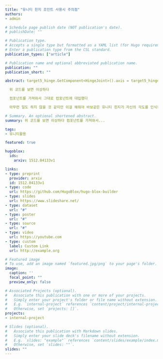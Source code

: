 ```yaml
---
title: "유니티 힌지 조인트 사용시 주의점"
authors:
- admin

# Schedule page publish date (NOT publication's date).
# publishDate: ""

# Publication type.
# Accepts a single type but formatted as a YAML list (for Hugo requirements).
# Enter a publication type from the CSL standard.
publication_types: ["article"]

# Publication name and optional abbreviated publication name.
publication: ""
publication_short: ""

abstract: target5_hinge.GetComponent<HingeJoint>().axis = target5_hinge.GetComponent<HingeJoint>().axis;

  위 코드를 보면 이상하다

  컴포넌트를 가져와서 그대로 컴포넌트에 대입했다

  아무런 일도 하지 않을 것 같지만 이걸 해줘야 바보같은 유니티 힌지가 자신의 각도를 인식한다 안하면 그냥 지 맘대로 정해버린다.

# Summary. An optional shortened abstract.
summary: 위 코드를 보면 이상하다 컴포넌트를 가져와서...

tags:
- 유니티활용

featured: true

hugoblox:
  ids:
    arxiv: 1512.04133v1

links:
- type: preprint
  provider: arxiv
  id: 1512.04133v1
- type: code
  url: https://github.com/HugoBlox/hugo-blox-builder
- type: slides
  url: https://www.slideshare.net/
- type: dataset
  url: "#"
- type: poster
  url: "#"
- type: source
  url: "#"
- type: video
  url: https://youtube.com
- type: custom
  label: Custom Link
  url: http://example.org

# Featured image
# To use, add an image named `featured.jpg/png` to your page's folder. 
image:
  caption: ''
  focal_point: ""
  preview_only: false

# Associated Projects (optional).
#   Associate this publication with one or more of your projects.
#   Simply enter your project's folder or file name without extension.
#   E.g. `internal-project` references `content/project/internal-project/index.md`.
#   Otherwise, set `projects: []`.
projects:
- internal-project

# Slides (optional).
#   Associate this publication with Markdown slides.
#   Simply enter your slide deck's filename without extension.
#   E.g. `slides: "example"` references `content/slides/example/index.md`.
#   Otherwise, set `slides: ""`.
slides: ""
---
```


